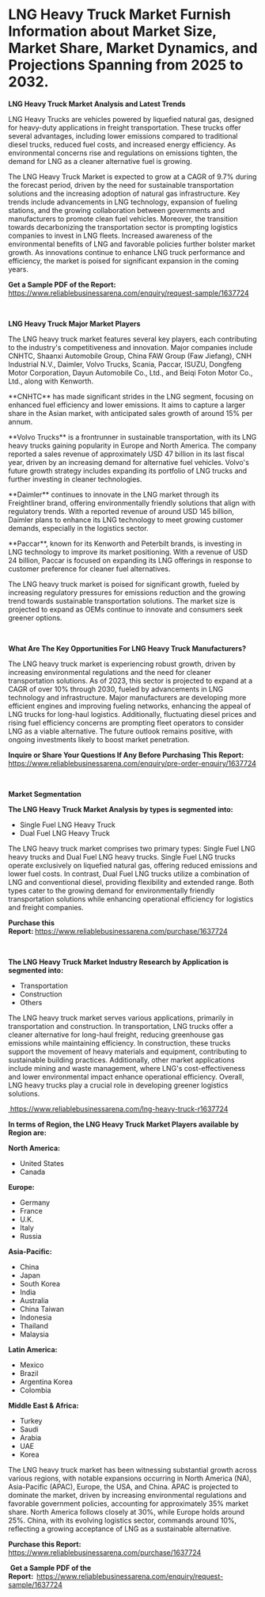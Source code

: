 <p><h1>LNG Heavy Truck Market Furnish Information about Market Size, Market Share, Market Dynamics, and Projections Spanning from 2025 to 2032.</h1></p><p><strong>LNG Heavy Truck Market Analysis and Latest Trends</strong></p>
<p><p>LNG Heavy Trucks are vehicles powered by liquefied natural gas, designed for heavy-duty applications in freight transportation. These trucks offer several advantages, including lower emissions compared to traditional diesel trucks, reduced fuel costs, and increased energy efficiency. As environmental concerns rise and regulations on emissions tighten, the demand for LNG as a cleaner alternative fuel is growing.</p><p>The LNG Heavy Truck Market is expected to grow at a CAGR of 9.7% during the forecast period, driven by the need for sustainable transportation solutions and the increasing adoption of natural gas infrastructure. Key trends include advancements in LNG technology, expansion of fueling stations, and the growing collaboration between governments and manufacturers to promote clean fuel vehicles. Moreover, the transition towards decarbonizing the transportation sector is prompting logistics companies to invest in LNG fleets. Increased awareness of the environmental benefits of LNG and favorable policies further bolster market growth. As innovations continue to enhance LNG truck performance and efficiency, the market is poised for significant expansion in the coming years.</p></p>
<p><strong>Get a Sample PDF of the Report:&nbsp;</strong> <a href="https://www.reliablebusinessarena.com/enquiry/request-sample/1637724?utm_campaign=2136&utm_medium=2&utm_source=Github&utm_content=ia&utm_term=18042025&utm_id=lng-heavy-truck">https://www.reliablebusinessarena.com/enquiry/request-sample/1637724</a></p>
<p>&nbsp;</p>
<p><strong>LNG Heavy Truck Major Market Players</strong></p>
<p><p>The LNG heavy truck market features several key players, each contributing to the industry's competitiveness and innovation. Major companies include CNHTC, Shaanxi Automobile Group, China FAW Group (Faw Jiefang), CNH Industrial N.V., Daimler, Volvo Trucks, Scania, Paccar, ISUZU, Dongfeng Motor Corporation, Dayun Automobile Co., Ltd., and Beiqi Foton Motor Co., Ltd., along with Kenworth.</p><p>**CNHTC** has made significant strides in the LNG segment, focusing on enhanced fuel efficiency and lower emissions. It aims to capture a larger share in the Asian market, with anticipated sales growth of around 15% per annum.</p><p>**Volvo Trucks** is a frontrunner in sustainable transportation, with its LNG heavy trucks gaining popularity in Europe and North America. The company reported a sales revenue of approximately USD 47 billion in its last fiscal year, driven by an increasing demand for alternative fuel vehicles. Volvo's future growth strategy includes expanding its portfolio of LNG trucks and further investing in cleaner technologies.</p><p>**Daimler** continues to innovate in the LNG market through its Freightliner brand, offering environmentally friendly solutions that align with regulatory trends. With a reported revenue of around USD 145 billion, Daimler plans to enhance its LNG technology to meet growing customer demands, especially in the logistics sector.</p><p>**Paccar**, known for its Kenworth and Peterbilt brands, is investing in LNG technology to improve its market positioning. With a revenue of USD 24 billion, Paccar is focused on expanding its LNG offerings in response to customer preference for cleaner fuel alternatives.</p><p>The LNG heavy truck market is poised for significant growth, fueled by increasing regulatory pressures for emissions reduction and the growing trend towards sustainable transportation solutions. The market size is projected to expand as OEMs continue to innovate and consumers seek greener options.</p></p>
<p>&nbsp;</p>
<p><strong>What Are The Key Opportunities For LNG Heavy Truck Manufacturers?</strong></p>
<p><p>The LNG heavy truck market is experiencing robust growth, driven by increasing environmental regulations and the need for cleaner transportation solutions. As of 2023, this sector is projected to expand at a CAGR of over 10% through 2030, fueled by advancements in LNG technology and infrastructure. Major manufacturers are developing more efficient engines and improving fueling networks, enhancing the appeal of LNG trucks for long-haul logistics. Additionally, fluctuating diesel prices and rising fuel efficiency concerns are prompting fleet operators to consider LNG as a viable alternative. The future outlook remains positive, with ongoing investments likely to boost market penetration.</p></p>
<p><strong>Inquire or Share Your Questions If Any Before Purchasing This Report:</strong> <a href="https://www.reliablebusinessarena.com/enquiry/pre-order-enquiry/1637724?utm_campaign=2136&utm_medium=2&utm_source=Github&utm_content=ia&utm_term=18042025&utm_id=lng-heavy-truck">https://www.reliablebusinessarena.com/enquiry/pre-order-enquiry/1637724</a></p>
<p>&nbsp;</p>
<p><strong>Market Segmentation</strong></p>
<p><strong>The LNG Heavy Truck Market Analysis by types is segmented into:</strong></p>
<p><ul><li>Single Fuel LNG Heavy Truck</li><li>Dual Fuel LNG Heavy Truck</li></ul></p>
<p><p>The LNG heavy truck market comprises two primary types: Single Fuel LNG heavy trucks and Dual Fuel LNG heavy trucks. Single Fuel LNG trucks operate exclusively on liquefied natural gas, offering reduced emissions and lower fuel costs. In contrast, Dual Fuel LNG trucks utilize a combination of LNG and conventional diesel, providing flexibility and extended range. Both types cater to the growing demand for environmentally friendly transportation solutions while enhancing operational efficiency for logistics and freight companies.</p></p>
<p><strong>Purchase this Report:&nbsp;</strong><a href="https://www.reliablebusinessarena.com/purchase/1637724?utm_campaign=2136&utm_medium=2&utm_source=Github&utm_content=ia&utm_term=18042025&utm_id=lng-heavy-truck">https://www.reliablebusinessarena.com/purchase/1637724</a></p>
<p>&nbsp;</p>
<p><strong>The LNG Heavy Truck Market Industry Research by Application is segmented into:</strong></p>
<p><ul><li>Transportation</li><li>Construction</li><li>Others</li></ul></p>
<p><p>The LNG heavy truck market serves various applications, primarily in transportation and construction. In transportation, LNG trucks offer a cleaner alternative for long-haul freight, reducing greenhouse gas emissions while maintaining efficiency. In construction, these trucks support the movement of heavy materials and equipment, contributing to sustainable building practices. Additionally, other market applications include mining and waste management, where LNG's cost-effectiveness and lower environmental impact enhance operational efficiency. Overall, LNG heavy trucks play a crucial role in developing greener logistics solutions.</p></p>
<p><a href="https://www.reliablebusinessarena.com/lng-heavy-truck-r1637724?utm_campaign=2136&utm_medium=2&utm_source=Github&utm_content=ia&utm_term=18042025&utm_id=lng-heavy-truck">&nbsp;https://www.reliablebusinessarena.com/lng-heavy-truck-r1637724</a></p>
<p><strong>In terms of Region, the LNG Heavy Truck Market Players available by Region are:</strong></p>
<p>
    <p> <strong> North America: </strong>
        <ul>
            <li>United States</li>
            <li>Canada</li>
        </ul>
        </p> 
    <p> <strong> Europe: </strong>
        <ul>
            <li>Germany</li>
            <li>France</li>
            <li>U.K.</li>
            <li>Italy</li>
            <li>Russia</li>
        </ul>
        </p> 
    <p> <strong> Asia-Pacific: </strong>
        <ul>
            <li>China</li>
            <li>Japan</li>
            <li>South Korea</li>
            <li>India</li>
            <li>Australia</li>
            <li>China Taiwan</li>
            <li>Indonesia</li>
            <li>Thailand</li>
            <li>Malaysia</li>
        </ul>
        </p> 
    <p> <strong> Latin America: </strong>
        <ul>
            <li>Mexico</li>
            <li>Brazil</li>
            <li>Argentina Korea</li>
            <li>Colombia</li>
        </ul>
        </p> 
    <p> <strong> Middle East & Africa: </strong>
        <ul>
            <li>Turkey</li>
            <li>Saudi</li>
            <li>Arabia</li>
            <li>UAE</li>
            <li>Korea</li>
        </ul>
    </p>
    </p>
<p><p>The LNG heavy truck market has been witnessing substantial growth across various regions, with notable expansions occurring in North America (NA), Asia-Pacific (APAC), Europe, the USA, and China. APAC is projected to dominate the market, driven by increasing environmental regulations and favorable government policies, accounting for approximately 35% market share. North America follows closely at 30%, while Europe holds around 25%. China, with its evolving logistics sector, commands around 10%, reflecting a growing acceptance of LNG as a sustainable alternative.</p></p>
<p><strong>Purchase this Report: </strong><a href="https://www.reliablebusinessarena.com/purchase/1637724?utm_campaign=2136&utm_medium=2&utm_source=Github&utm_content=ia&utm_term=18042025&utm_id=lng-heavy-truck">https://www.reliablebusinessarena.com/purchase/1637724</a></p>
<p>&nbsp;<strong>Get a Sample PDF of the Report:&nbsp;&nbsp;</strong><a href="https://www.reliablebusinessarena.com/enquiry/request-sample/1637724?utm_campaign=2136&utm_medium=2&utm_source=Github&utm_content=ia&utm_term=18042025&utm_id=lng-heavy-truck">https://www.reliablebusinessarena.com/enquiry/request-sample/1637724</a></p>
<p><strong></strong></p>
<p><p></p><p></p><p></p></p>